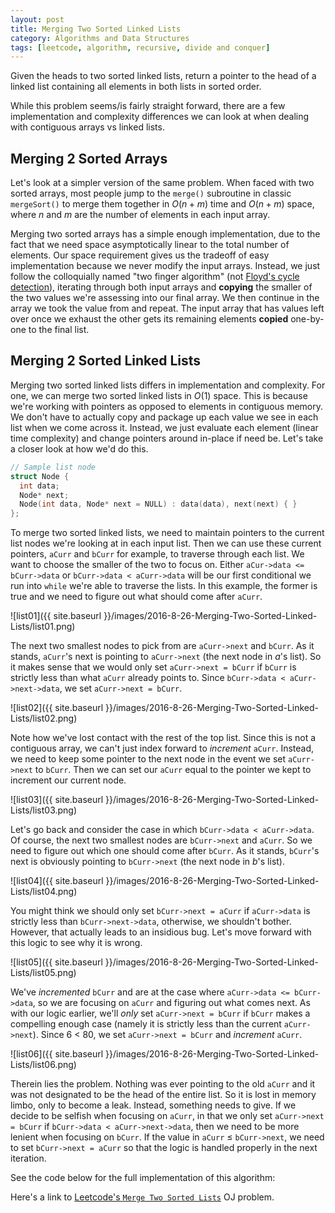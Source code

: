 ```yaml
---
layout: post
title: Merging Two Sorted Linked Lists
category: Algorithms and Data Structures
tags: [leetcode, algorithm, recursive, divide and conquer]
---
```


Given the heads to two sorted linked lists, return a pointer to the head of a linked
list containing all elements in both lists in sorted order.

While this problem seems/is fairly straight forward, there are a few implementation and
complexity differences we can look at when dealing with contiguous arrays vs linked lists.

## Merging 2 Sorted Arrays

Let's look at a simpler version of the same problem. When faced with two sorted arrays,
most people jump to the `merge()` subroutine in classic `mergeSort()` to merge them together
in $O(n+m)$ time and $O(n+m)$ space, where $n$ and $m$ are the number of elements in each input
array.

Merging two sorted arrays has a simple enough implementation, due to the fact that we need space
asymptotically linear to the total number of elements. Our space requirement gives us the tradeoff
of easy implementation because we never modify the input arrays. Instead, we just follow the colloquially
named "two finger algorithm" (not [Floyd's cycle detection](http://math.mit.edu/~rpeng/18434/cycleDetection.pdf)),
iterating through both input arrays and **copying** the smaller of the two values we're assessing
into our final array. We then continue in the array we took the value from and repeat. The input
array that has values left over once we exhaust the other gets its remaining elements **copied**
one-by-one to the final list.

## Merging 2 Sorted Linked Lists

Merging two sorted linked lists differs in implementation and complexity. For one, we can merge two
sorted linked lists in $O(1)$ space. This is because we're working with pointers as opposed to elements
in contiguous memory. We don't have to actually copy and package up each value we see in each list when
we come across it. Instead, we just evaluate each element (linear time complexity) and change pointers
around in-place if need be. Let's take a closer look at how we'd do this.

```cpp
// Sample list node
struct Node {
  int data;
  Node* next;
  Node(int data, Node* next = NULL) : data(data), next(next) { }
};
```

To merge two sorted linked lists, we need to maintain pointers to the current list nodes we're looking at in each input list. Then
we can use these current pointers, `aCurr` and `bCurr` for example, to traverse through each list. We want to choose the smaller
of the two to focus on. Either `aCur->data <= bCurr->data` or `bCurr->data < aCurr->data` will be our first conditional
we run into `while` we're able to traverse the lists. In this example, the former is true and we need to figure out what should
come after `aCurr`.

![list01]({{ site.baseurl }}/images/2016-8-26-Merging-Two-Sorted-Linked-Lists/list01.png)

The next two smallest nodes to pick from are `aCurr->next` and `bCurr`. As it stands, `aCurr`'s next is pointing to
`aCurr->next` (the next node in $a$'s list). So it makes sense that we would only set `aCurr->next = bCurr` if `bCurr`
is strictly less than what `aCurr` already points to. Since `bCurr->data < aCurr->next->data`, we set `aCurr->next = bCurr`.

![list02]({{ site.baseurl }}/images/2016-8-26-Merging-Two-Sorted-Linked-Lists/list02.png)

Note how we've lost contact with the rest of the top list. Since this is not a contiguous array, we can't just index
forward to *increment* `aCurr`. Instead, we need to keep some pointer to the next node in the event we set `aCurr->next`
to `bCurr`. Then we can set our `aCurr` equal to the pointer we kept to increment our current node.

![list03]({{ site.baseurl }}/images/2016-8-26-Merging-Two-Sorted-Linked-Lists/list03.png)

Let's go back and consider the case in which `bCurr->data < aCurr->data`. Of course, the next two smallest nodes are `bCurr->next` and `aCurr`.
So we need to figure out which one should come after `bCurr`. As it stands, `bCurr`'s next is obviously pointing to `bCurr->next` (the next
node in $b$'s list).

![list04]({{ site.baseurl }}/images/2016-8-26-Merging-Two-Sorted-Linked-Lists/list04.png)

You might think we should only set `bCurr->next = aCurr` if `aCurr->data` is strictly less than `bCurr->next->data`, otherwise,
we shouldn't bother. However, that actually leads to an insidious bug. Let's move forward with this logic to see why it is wrong.

![list05]({{ site.baseurl }}/images/2016-8-26-Merging-Two-Sorted-Linked-Lists/list05.png)

We've *incremented* `bCurr` and are at the case where `aCurr->data <= bCurr->data`, so we are focusing on
`aCurr` and figuring out what comes next. As with our logic earlier, we'll *only* set `aCurr->next = bCurr` if `bCurr` makes a compelling
enough case (namely it is strictly less than the current `aCurr->next`). Since 6 < 80, we set `aCurr->next = bCurr` and *increment* `aCurr`.

![list06]({{ site.baseurl }}/images/2016-8-26-Merging-Two-Sorted-Linked-Lists/list06.png)

Therein lies the problem. Nothing was ever pointing to the old `aCurr` and it was not designated to be the head of the entire list. So it
is lost in memory limbo, only to become a leak. Instead, something needs to give. If we decide to be selfish when focusing on `aCurr`, in that
we only set `aCurr->next = bCurr` if `bCurr->data < aCurr->next->data`, then we need to be more lenient when focusing on `bCurr`. If the value in
`aCurr` $\leq$ `bCurr->next`, we need to set `bCurr->next = aCurr` so that the logic is handled properly in the next iteration.

See the code below for the full implementation of this algorithm:

<script src="https://gist.github.com/domfarolino/6482c4f902e0886b130e332d226271d3.js"></script>

Here's a link to [Leetcode's `Merge Two Sorted Lists`](https://leetcode.com/problems/merge-two-sorted-lists/) OJ problem.
